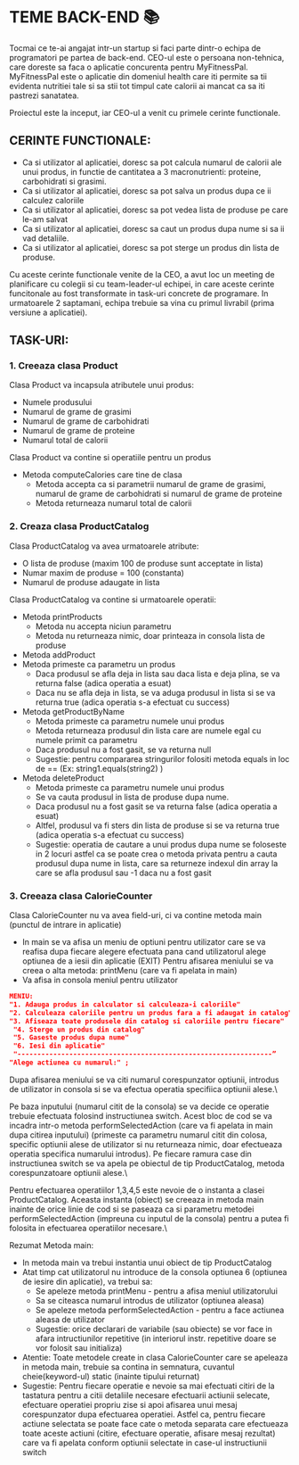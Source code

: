 # TEME BACK-END 📚

Tocmai ce te-ai angajat intr-un startup si faci parte dintr-o echipa de programatori pe partea de back-end. CEO-ul este o persoana non-tehnica, care doreste sa faca o aplicatie concurenta pentru MyFitnessPal.
MyFitnessPal este o aplicatie din domeniul health care iti permite sa tii evidenta nutritiei tale si sa stii tot timpul cate calorii ai mancat ca sa iti pastrezi sanatatea.

Proiectul este la inceput, iar CEO-ul a venit cu primele cerinte functionale.


## CERINTE FUNCTIONALE:
* Ca si utilizator al aplicatiei, doresc sa pot calcula numarul de calorii ale unui produs, in functie de cantitatea a 3 macronutrienti: proteine, carbohidrati si grasimi.
* Ca si utilizator al aplicatiei, doresc sa pot salva un produs dupa ce ii calculez caloriile
* Ca si utilizator al aplicatiei, doresc sa pot vedea lista de produse pe care le-am salvat
* Ca si utilizator al aplicatiei, doresc sa caut un produs dupa nume si sa ii vad detaliile.
* Ca si utilizator al aplicatiei, doresc sa pot sterge un produs din lista de produse.

Cu aceste cerinte functionale venite de la CEO, a avut loc un meeting de planificare cu colegii si cu team-leader-ul echipei, in care aceste cerinte funcitonale au fost transformate in task-uri concrete de programare.
In urmatoarele 2 saptamani, echipa trebuie sa vina cu primul livrabil (prima versiune a aplicatiei).

## TASK-URI:

### 1. Creeaza clasa Product
Clasa Product va incapsula atributele unui produs:
* Numele produsului
* Numarul de grame de grasimi
* Numarul de grame de carbohidrati
* Numarul de grame de proteine
* Numarul total de calorii

Clasa Product va contine si operatiile pentru un produs
* Metoda computeCalories care tine de clasa 
  - Metoda accepta ca si parametrii numarul de grame de grasimi, numarul de grame de carbohidrati si numarul de grame de proteine
  - Metoda returneaza numarul total de calorii

### 2. Creaza clasa ProductCatalog
Clasa ProductCatalog va avea urmatoarele atribute:
* O lista de produse (maxim 100 de produse sunt acceptate in lista)
* Numar maxim de produse = 100 (constanta)
* Numarul de produse adaugate in lista

Clasa ProductCatalog va contine si urmatoarele operatii:
* Metoda printProducts
  - Metoda nu accepta niciun parametru
  - Metoda nu returneaza nimic, doar printeaza in consola lista de produse
* Metoda addProduct
* Metoda primeste ca parametru un produs
  - Daca produsul se afla deja in lista sau daca lista e deja plina,  se va returna false (adica operatia a esuat)
  - Daca nu se afla deja in lista, se va aduga produsul in lista si se va returna true (adica operatia s-a efectuat cu success)
* Metoda getProductByName
  - Metoda primeste ca parametru numele unui produs
  - Metoda returneaza produsul din lista care are numele egal cu numele primit ca parametru
  - Daca produsul nu a fost gasit, se va returna null
  - Sugestie: pentru compararea stringurilor folositi metoda equals in loc de == (Ex: string1.equals(string2) )
* Metoda deleteProduct
  - Metoda primeste ca parametru numele unui produs
  - Se va cauta produsul in lista de produse dupa nume.
  - Daca produsul nu a fost gasit se va returna  false (adica operatia a esuat)
  - Altfel, produsul va fi sters din lista de produse si se va returna true  (adica operatia s-a efectuat cu success)
  - Sugestie: operatia de cautare a unui produs dupa nume se foloseste in 2 locuri astfel ca se poate crea o metoda privata pentru a cauta produsul dupa nume in lista, care sa returneze indexul din array la care se afla produsul sau -1 daca nu a fost gasit

### 3. Creeaza clasa CalorieCounter
Clasa CalorieCounter nu va avea field-uri, ci va contine metoda main (punctul de intrare in aplicatie)
* In main se va afisa un meniu de optiuni pentru utilizator care se va reafisa dupa fiecare alegere efectuata pana cand utilizatorul alege optiunea de a iesii din aplicatie (EXIT)
Pentru afisarea meniului se va creea o alta metoda: printMenu (care va fi apelata in main) 
* Va afisa in consola meniul pentru utilizator
```json
MENIU: 
"1. Adauga produs in calculator si calculeaza-i caloriile"
"2. Calculeaza caloriile pentru un produs fara a fi adaugat in catalog"
"3. Afiseaza toate produsele din catalog si caloriile pentru fiecare"
 "4. Sterge un produs din catalog"
 "5. Gaseste produs dupa nume"
 "6. Iesi din aplicatie"
 "----------------------------------------------------------------”
"Alege actiunea cu numarul:" ;
```
Dupa afisarea meniului se va citi numarul corespunzator optiunii, introdus de utilizator in consola si se va efectua operatia specifiica optiunii alese.\

Pe baza inputului (numarul citit de la consola) se va decide ce operatie trebuie efectuata folosind instructiunea switch. Acest bloc de cod se va incadra intr-o metoda performSelectedAction (care va fi apelata in main dupa citirea inputului) (primeste ca parametru numarul citit din colosa, specific optiunii alese de utilizator si nu returneaza nimic, doar efectueaza operatia specifica numarului introdus). Pe fiecare ramura case din instructiunea switch se va apela pe obiectul de tip ProductCatalog, metoda corespunzatoare optiunii alese.\

Pentru efectuarea operatiilor 1,3,4,5 este nevoie de o instanta a clasei ProductCatalog. Aceasta instanta (obiect) se creeaza in metoda  main inainte de orice linie de cod si se paseaza ca si parametru metodei performSelectedAction (impreuna cu inputul de la consola) pentru a putea fi folosita in efectuarea operatiilor necesare.\

Rezumat Metoda main:
* In metoda main va trebui instantia unui obiect de tip ProductCatalog
* Atat timp cat utilizatorul nu introduce de la consola optiunea 6 (optiunea de iesire din aplicatie), va trebui sa:
  - Se apeleze metoda printMenu - pentru a afisa meniul utilizatorului
  - Sa se citeasca numarul introdus de utilizator (optiunea aleasa)
  - Se apeleze metoda performSelectedAction - pentru a face actiunea aleasa de utilizator
  - Sugestie: orice declarari de variabile (sau obiecte) se vor face in afara intructiunilor repetitive (in interiorul instr. repetitive doare se vor folosit sau initializa)
* Atentie: Toate metodele create in clasa CalorieCounter care se apeleaza in metoda main, trebuie sa contina in semnatura, cuvantul cheie(keyword-ul) static (inainte tipului returnat)
* Sugestie: Pentru fiecare operatie e nevoie sa mai efectuati citiri de la tastatura pentru a citii detaliile necesare efectuarii actiunii selecate, efectuare operatiei propriu zise si apoi afisarea unui mesaj corespunzator dupa efectuarea operatiei.
Astfel ca, pentru fiecare actiune selectata se poate face cate o metoda separata care efectueaza toate aceste actiuni (citire, efectuare operatie, afisare mesaj rezultat) care va fi apelata conform optiunii selectate in case-ul instructiunii switch
